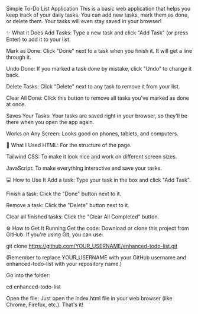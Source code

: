 Simple To-Do List Application
This is a basic web application that helps you keep track of your daily tasks. You can add new tasks, mark them as done, or delete them. Your tasks will even stay saved in your browser!

✨ What it Does
Add Tasks: Type a new task and click "Add Task" (or press Enter) to add it to your list.

Mark as Done: Click "Done" next to a task when you finish it. It will get a line through it.

Undo Done: If you marked a task done by mistake, click "Undo" to change it back.

Delete Tasks: Click "Delete" next to any task to remove it from your list.

Clear All Done: Click this button to remove all tasks you've marked as done at once.

Saves Your Tasks: Your tasks are saved right in your browser, so they'll be there when you open the app again.

Works on Any Screen: Looks good on phones, tablets, and computers.

🚀 What I Used
HTML: For the structure of the page.

Tailwind CSS: To make it look nice and work on different screen sizes.

JavaScript: To make everything interactive and save your tasks.

💻 How to Use It
Add a task: Type your task in the box and click "Add Task".

Finish a task: Click the "Done" button next to it.

Remove a task: Click the "Delete" button next to it.

Clear all finished tasks: Click the "Clear All Completed" button.

⚙️ How to Get It Running
Get the code: Download or clone this project from GitHub. If you're using Git, you can use:

git clone https://github.com/YOUR_USERNAME/enhanced-todo-list.git

(Remember to replace YOUR_USERNAME with your GitHub username and enhanced-todo-list with your repository name.)

Go into the folder:

cd enhanced-todo-list

Open the file: Just open the index.html file in your web browser (like Chrome, Firefox, etc.). That's it!